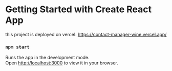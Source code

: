 # Getting Started with Create React App

this project is deployed on vercel: https://contact-manager-wine.vercel.app/



### `npm start`

Runs the app in the development mode.\
Open [http://localhost:3000](http://localhost:3000) to view it in your browser.
